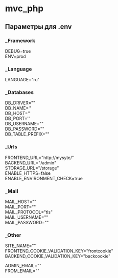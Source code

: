 # mvc_php

## Параметры для .env

### _Framework
DEBUG=true  
ENV=prod  

### _Language
LANGUAGE="ru"  

### _Databases
DB_DRIVER=""  
DB_NAME=''  
DB_HOST=''  
DB_PORT=''  
DB_USERNAME=""  
DB_PASSWORD=""  
DB_TABLE_PREFIX=""  

### _Urls
FRONTEND_URL="http://mysyte/"  
BACKEND_URL="/admin"  
STORAGE_URL="/storage"  
ENABLE_HTTPS=false  
ENABLE_ENVIRONMENT_CHECK=true  

### _Mail
MAIL_HOST=""  
MAIL_PORT=""  
MAIL_PROTOCOL="tls"  
MAIL_USERNAME=""  
MAIL_PASSWORD=""  

### _Other
SITE_NAME=""  
FRONTEND_COOKIE_VALIDATION_KEY="frontcookie"  
BACKEND_COOKIE_VALIDATION_KEY="backcookie"  

ADMIN_EMAIL=""  
FROM_EMAIL=""  
